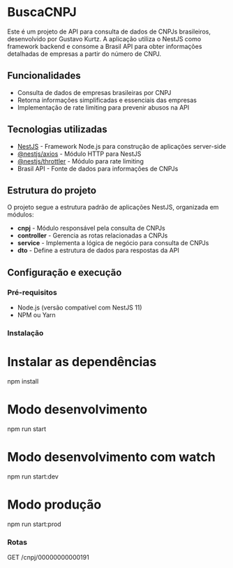 # BuscaCNPJ

Este é um projeto de API para consulta de dados de CNPJs brasileiros, desenvolvido por Gustavo Kurtz. A aplicação utiliza o NestJS como framework backend e consome a Brasil API para obter informações detalhadas de empresas a partir do número de CNPJ.

## Funcionalidades

- Consulta de dados de empresas brasileiras por CNPJ
- Retorna informações simplificadas e essenciais das empresas
- Implementação de rate limiting para prevenir abusos na API

## Tecnologias utilizadas

- [NestJS](https://nestjs.com/) - Framework Node.js para construção de aplicações server-side
- [@nestjs/axios](https://www.npmjs.com/package/@nestjs/axios) - Módulo HTTP para NestJS
- [@nestjs/throttler](https://www.npmjs.com/package/@nestjs/throttler) - Módulo para rate limiting
- Brasil API - Fonte de dados para informações de CNPJs

## Estrutura do projeto

O projeto segue a estrutura padrão de aplicações NestJS, organizada em módulos:

- **cnpj** - Módulo responsável pela consulta de CNPJs
 - **controller** - Gerencia as rotas relacionadas a CNPJs
 - **service** - Implementa a lógica de negócio para consulta de CNPJs
 - **dto** - Define a estrutura de dados para respostas da API

## Configuração e execução

### Pré-requisitos

- Node.js (versão compatível com NestJS 11)
- NPM ou Yarn

### Instalação

# Instalar as dependências
npm install

# Modo desenvolvimento
npm run start

# Modo desenvolvimento com watch
npm run start:dev

# Modo produção
npm run start:prod

### Rotas
GET /cnpj/00000000000191


